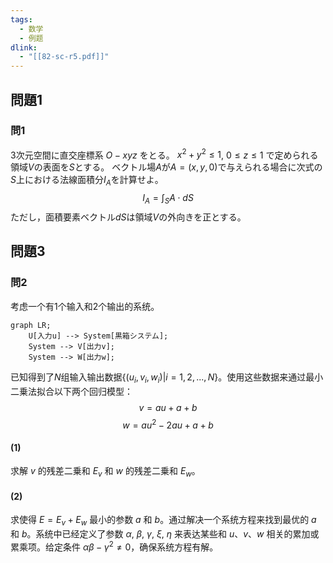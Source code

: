 ```yaml
---
tags:
  - 数学
  - 例题
dlink:
  - "[[82-sc-r5.pdf]]"
---
```

## 問題1
### 問1
3次元空間に直交座標系 $O-xyz$ をとる。 $x^2 + y^2\leq 1$, $0\leq z \leq 1$ で定められる 領域$V$の表面を$S$とする。 ベクトル場$A$が$A= (x,y,0)$で与えられる場合に次式の$S$上における法線面積分$I_A$を計算せよ。 
$$I_A=\int_S A\cdot dS$$
ただし，面積要素ベクトル$dS$は領域$V$の外向きを正とする。


## 問題3
### 問2
考虑一个有1个输入和2个输出的系统。
```mermaid
graph LR;
    U[入力u] --> System[黒箱システム];
    System --> V[出力v];
    System --> W[出力w];

```
已知得到了$N$组输入输出数据$\{(u_i, v_i, w_i) | i = 1, 2, ..., N\}$。使用这些数据来通过最小二乗法拟合以下两个回归模型：
$$ v = au + a + b $$
$$ w = au^2 - 2au + a + b $$
#### (1)
求解 $v$ 的残差二乗和 $E_v$ 和 $w$ 的残差二乗和 $E_w$。
#### (2)
求使得 $E = E_v + E_w$ 最小的参数 $a$ 和 $b$。通过解决一个系统方程来找到最优的 $a$ 和 $b$。系统中已经定义了参数 $\alpha$, $\beta$, $\gamma$, $\xi$, $\eta$ 来表达某些和 $u$、$v$、$w$ 相关的累加或累乘项。给定条件 $\alpha\beta - \gamma^2 \neq 0$，确保系统方程有解。

